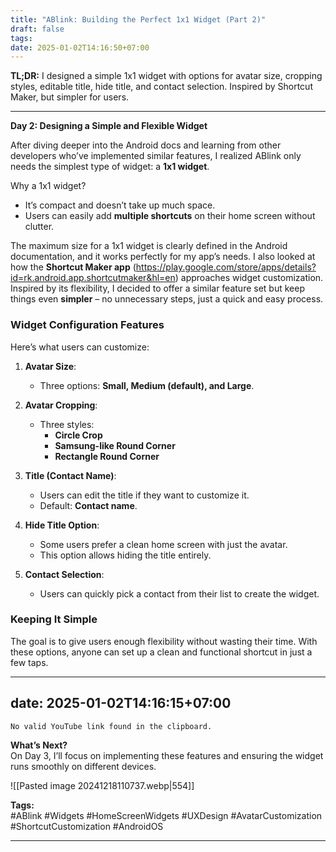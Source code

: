 ```yaml
---
title: "ABlink: Building the Perfect 1x1 Widget (Part 2)"
draft: false
tags: 
date: 2025-01-02T14:16:50+07:00
---
```

**TL;DR:** I designed a simple 1x1 widget with options for avatar size, cropping styles, editable title, hide title, and contact selection. Inspired by Shortcut Maker, but simpler for users.

---

**Day 2: Designing a Simple and Flexible Widget**

After diving deeper into the Android docs and learning from other developers who’ve implemented similar features, I realized ABlink only needs the simplest type of widget: a **1x1 widget**.

Why a 1x1 widget?

- It’s compact and doesn’t take up much space.
- Users can easily add **multiple shortcuts** on their home screen without clutter.

The maximum size for a 1x1 widget is clearly defined in the Android documentation, and it works perfectly for my app’s needs. I also looked at how the **Shortcut Maker app** (https://play.google.com/store/apps/details?id=rk.android.app.shortcutmaker&hl=en) approaches widget customization. Inspired by its flexibility, I decided to offer a similar feature set but keep things even **simpler** – no unnecessary steps, just a quick and easy process.

### Widget Configuration Features

Here’s what users can customize:

1. **Avatar Size**:
    
    - Three options: **Small, Medium (default), and Large**.
2. **Avatar Cropping**:
    
    - Three styles:
        - **Circle Crop**
        - **Samsung-like Round Corner**
        - **Rectangle Round Corner**
3. **Title (Contact Name)**:
    
    - Users can edit the title if they want to customize it.
    - Default: **Contact name**.
4. **Hide Title Option**:
    
    - Some users prefer a clean home screen with just the avatar.
    - This option allows hiding the title entirely.
5. **Contact Selection**:
    
    - Users can quickly pick a contact from their list to create the widget.

### Keeping It Simple

The goal is to give users enough flexibility without wasting their time. With these options, anyone can set up a clean and functional shortcut in just a few taps.

---
date: 2025-01-02T14:16:15+07:00
---
``No valid YouTube link found in the clipboard.``

**What’s Next?**  
On Day 3, I’ll focus on implementing these features and ensuring the widget runs smoothly on different devices.

![[Pasted image 20241218110737.webp|554]]

**Tags:**  
#ABlink #Widgets #HomeScreenWidgets #UXDesign #AvatarCustomization #ShortcutCustomization #AndroidOS

---